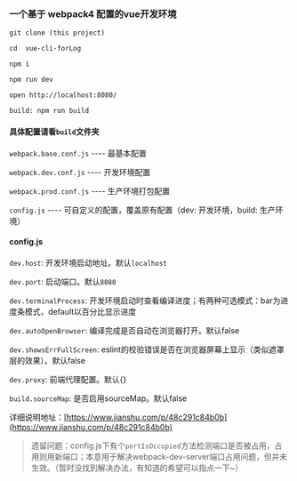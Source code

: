 ### 一个基于 webpack4 配置的vue开发环境 ###
    git clone (this project)
    
    cd  vue-cli-forLog
    
    npm i
    
    npm run dev
    
    open http://localhost:8080/
    
    build: npm run build
#### 具体配置请看`build`文件夹 ####

`webpack.base.conf.js` ---- 最基本配置

`webpack.dev.conf.js`  ---- 开发环境配置

`webpack.prod.conf.js` ---- 生产环境打包配置

`config.js`            ---- 可自定义的配置，覆盖原有配置（dev: 开发环境，build: 生产环境）

#### config.js ####
`dev.host`: 开发环境启动地址。默认`localhost`

`dev.port`: 启动端口。默认`8080`

`dev.terminalProcess`: 开发环境启动时查看编译进度；有两种可选模式：bar为进度条模式，default以百分比显示进度

`dev.autoOpenBrowser`: 编译完成是否自动在浏览器打开。默认false

`dev.showsErrFullScreen`: eslint的校验错误是否在浏览器屏幕上显示（类似遮罩层的效果）。默认false

`dev.proxy`: 前端代理配置。默认{}

`build.sourceMap`: 是否启用sourceMap。默认false

详细说明地址：[https://www.jianshu.com/p/48c291c84b0b](https://www.jianshu.com/p/48c291c84b0b)
>遗留问题：config.js下有个`portIsOccupied`方法检测端口是否被占用，占用则用新端口；本意用于解决webpack-dev-server端口占用问题，但并未生效。（暂时没找到解决办法，有知道的希望可以指点一下~）
